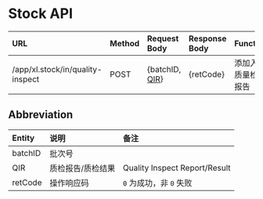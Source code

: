 # Stock API

| URL                              | Method           | Request Body            | Response Body          | Function          |
| :-------------                   | :-------------   | :-------------          | :-------------         | :-------------    |
| /app/xl.stock/in/quality-inspect | POST             | {batchID, [QIR](#abbr)} | {retCode}           | 添加入库质量检查报告 |


## Abbreviation

| Entity              | 说明              | 备注                            | 
| :-------------      | :-------------    | :-------------                 | 
| batchID             | 批次号             |  | {statusCode}                | 
| QIR                 | 质检报告/质检结果   | Quality Inspect Report/Result  | 
| retCode             | 操作响应码         |  `0` 为成功，非 `0` 失败         | 
